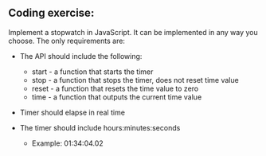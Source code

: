 ## Coding exercise:

Implement a stopwatch in JavaScript. It can be implemented in any way you choose.
The only requirements are:

- The API should include the following:

  - start - a function that starts the timer
  - stop - a function that stops the timer, does not reset time value
  - reset - a function that resets the time value to zero
  - time - a function that outputs the current time value

- Timer should elapse in real time
- The timer should include hours:minutes:seconds
  - Example: 01:34:04.02
